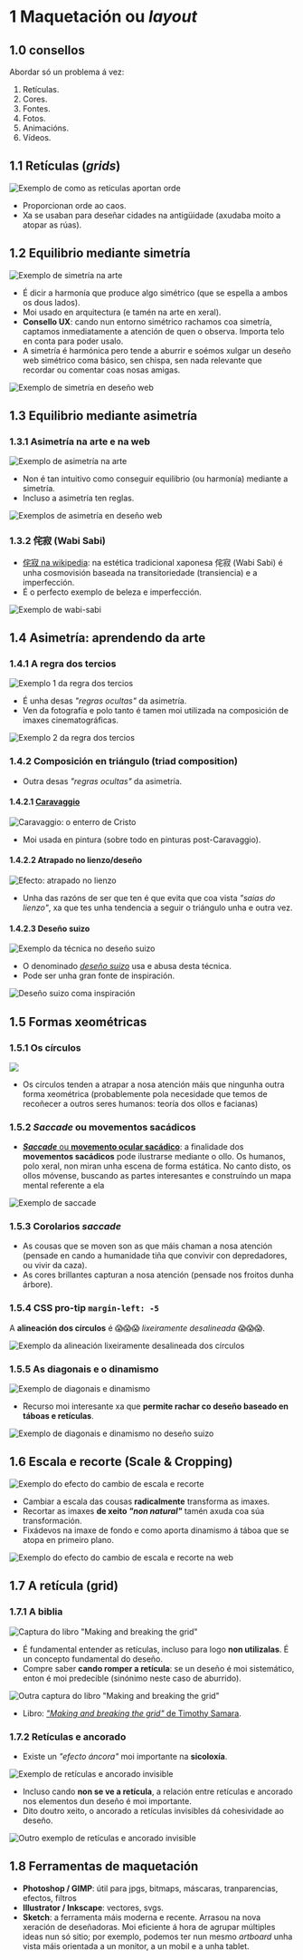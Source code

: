 # 1 Maquetación ou _layout_

## 1.0 consellos

Abordar só un problema á vez:

1. Retículas.
2. Cores.
3. Fontes.
4. Fotos.
5. Animacións.
6. Vídeos.

## 1.1 Retículas (_grids_)

![Exemplo de como as retículas aportan orde](./img/exemplo-basico-grid.png)

- Proporcionan orde ao caos.
- Xa se usaban para deseñar cidades na antigüidade (axudaba moito a atopar as rúas).

## 1.2 Equilibrio mediante simetría

![Exemplo de simetría na arte](./img/balance-symmetry.png)

- É dicir a harmonía que produce algo simétrico (que se espella a ambos os dous lados).
- Moi usado en arquitectura (e tamén na arte en xeral).
- **Consello UX**: cando nun entorno simétrico rachamos coa simetría, captamos inmediatamente a atención de quen o observa. Importa telo en conta para poder usalo.
- A simetría é harmónica pero tende a aburrir e soémos xulgar un deseño web simétrico coma básico, sen chispa, sen nada relevante que recordar ou comentar coas nosas amigas.

![Exemplo de simetría en deseño web](./img/web-balance-symmetry.png)

## 1.3 Equilibrio mediante asimetría

### 1.3.1 Asimetría na arte e na web

![Exemplo de asimetría na arte](./img/balance-asymmetry.png)

- Non é tan intuitivo como conseguir equilibrio (ou harmonía) mediante a simetría.
- Incluso a asimetría ten reglas.

![Exemplos de asimetría en deseño web](./img/web-balance-asymmetry.png)

### 1.3.2 侘寂 (Wabi Sabi)

- [侘寂 na wikipedia](https://es.wikipedia.org/wiki/Wabi-sabi): na estética tradicional xaponesa 侘寂 (Wabi Sabi) é unha cosmovisión baseada na transitoriedade (transiencia) e a imperfección​.
- É o perfecto exemplo de beleza e imperfección.

![Exemplo de wabi-sabi](./img/wabi-sabi.png)

## 1.4 Asimetría: aprendendo da arte

### 1.4.1 A regra dos tercios

![Exemplo 1 da regra dos tercios](./img/rule-of-thirds-1.png)

- É unha desas _"regras ocultas"_ da asimetría.
- Ven da fotografía e polo tanto é tamen moi utilizada na composición de imaxes cinematográficas.

![Exemplo 2 da regra dos tercios](./img/rule-of-thirds-2.png)

### 1.4.2 Composición en triángulo (triad composition)

- Outra desas _"regras ocultas"_ da asimetría.

#### 1.4.2.1 [Caravaggio](https://es.wikipedia.org/wiki/Caravaggio)

![Caravaggio: o enterro de Cristo](./img/el-entierro-de-cristo.png)

- Moi usada en pintura (sobre todo en pinturas post-Caravaggio).

#### 1.4.2.2 Atrapado no lienzo/deseño

![Efecto: atrapado no lienzo](./img/atrapado-no-lienzo.png)

- Unha das razóns de ser que ten é que evita que coa vista _"saias do lienzo"_, xa que tes unha tendencia a seguir o triángulo unha e outra vez.

#### 1.4.2.3 Deseño suizo

![Exemplo da técnica no deseño suizo](./img/desenho-suizo-e-os-triangulos.png)

- O denominado [_deseño suizo_](https://99designs.com/blog/design-history-movements/swiss-design/) usa e abusa desta técnica.
- Pode ser unha gran fonte de inspiración.

![Deseño suizo coma inspiración](./img/desenho-suizo-coma-inspiracion.png)

## 1.5 Formas xeométricas

### 1.5.1 Os círculos

![](./img/circles-draw-your-eye.png)

- Os círculos tenden a atrapar a nosa atención máis que ningunha outra forma xeométrica (probablemente pola necesidade que temos de recoñecer a outros seres humanos: teoría dos ollos e facianas)

### 1.5.2 _Saccade_ ou movementos sacádicos

- [**_Saccade_** ou **movemento ocular sacádico**](https://es.wikipedia.org/wiki/Movimientos_sac%C3%A1dicos): a finalidade dos **movementos sacádicos** pode ilustrarse mediante o ollo. Os humanos, polo xeral, non miran unha escena de forma estática. No canto disto, os ollos móvense, buscando as partes interesantes e construíndo un mapa mental referente a ela

![Exemplo de _saccade_](./img/saccade.png)

### 1.5.3 Corolarios _saccade_

- As cousas que se moven son as que máis chaman a nosa atención (pensade en cando a humanidade tiña que convivir con depredadores, ou vivir da caza).
- As cores brillantes capturan a nosa atención (pensade nos froitos dunha árbore).

### 1.5.4 CSS pro-tip `margin-left: -5`

A **alineación dos círculos** é 😱😱😱 _lixeiramente desalineada_ 😱😱😱.

![Exemplo da alineación _lixeiramente desalineada_ dos círculos](./img/alineacion-dos-circulos.png)

### 1.5.5 As diagonais e o dinamismo

![Exemplo de diagonais e dinamismo](./img/exemplo-diagonais-e-dinamismo.png)

- Recurso moi interesante xa que **permite rachar co deseño baseado en táboas e retículas**.

![Exemplo de diagonais e dinamismo no deseño suizo](./img/exemplo-diagonais-e-dinamismo-no-desenho-suizo.png)

## 1.6 Escala e recorte (Scale & Cropping)

![Exemplo do efecto do cambio de escala e recorte](./img/scale-and-cropping-1.png)

- Cambiar a escala das cousas **radicalmente** transforma as imaxes.
- Recortar as imaxes **de xeito _"non natural"_** tamén axuda coa súa transformación.
- Fixádevos na imaxe de fondo e como aporta dinamismo á táboa que se atopa en primeiro plano.

![Exemplo do efecto do cambio de escala e recorte na web](./img/scale-and-cropping-2.png)

## 1.7 A retícula (grid)

### 1.7.1 A biblia

![Captura do libro _"Making and breaking the grid"_ ](./img/grids.png)

- É fundamental entender as retículas, incluso para logo **non utilizalas**. É un concepto fundamental do deseño.
- Compre saber **cando romper a retícula**: se un deseño é moi sistemático, enton é moi predecible (sinónimo neste caso de aburrido).

![Outra captura do libro _"Making and breaking the grid"_ ](./img/grid-book.png)

- Libro: [_"Making and breaking the grid"_ de Timothy Samara](https://designopendata.files.wordpress.com/2014/06/making_and_breaking_the_grid__timothy_samara.pdf).

### 1.7.2 Retículas e ancorado

- Existe un _"efecto áncora"_ moi importante na **sicoloxía**.

![Exemplo de retículas e ancorado invisible](./img/ancorado-invisible-1.png)

- Incluso cando **non se ve a retícula**, a relación entre retículas e ancorado nos elementos dun deseño é moi importante.
- Dito doutro xeito, o ancorado a retículas invisibles dá cohesividade ao deseño.

![Outro exemplo de retículas e ancorado invisible](./img/ancorado-invisible-2.png)

## 1.8 Ferramentas de maquetación

- **Photoshop / GIMP**: útil para jpgs, bitmaps,  máscaras, tranparencias, efectos, filtros
- **Illustrator / Inkscape**: vectores, svgs.
- **Sketch**: a ferramenta máis moderna e recente. Arrasou na nova xeración de deseñadoras. Moi eficiente á hora de agrupar múltiples ideas nun só sitio; por exemplo, podemos ter nun mesmo _artboard_ unha vista máis orientada a un monitor, a un mobil e a unha tablet.
